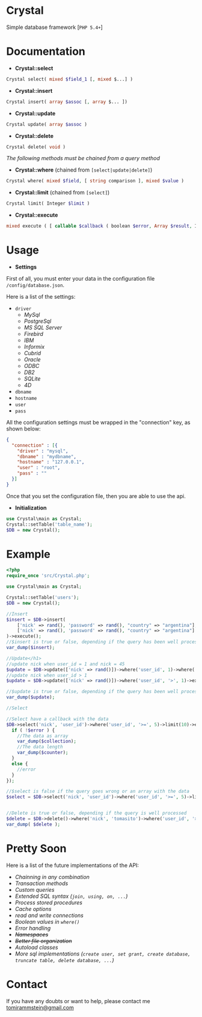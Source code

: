 Crystal
=======

Simple database framework [``PHP 5.4+``]

Documentation
============
 - **Crystal::select**
 
`````php 
Crystal select( mixed $field_1 [, mixed $...] )
`````
 - **Crystal::insert**
 
`````php 
Crystal insert( array $assoc [, array $... ])
`````
 - **Crystal::update**
 
`````php 
Crystal update( array $assoc )
`````
 - **Crystal::delete**
 
`````php 
Crystal delete( void )
`````
   
*The following methods must be chained from a query method*

 - **Crystal::where** (chained from ``[select|update|delete]``)

`````php 
Crystal where( mixed $field, [ string comparison ], mixed $value )
`````
 - **Crystal::limit** (chained from ``[select]``)

`````php 
Crystal limit( Integer $limit )
`````

 - **Crystal::execute**

`````php
mixed execute ( [ callable $callback ( boolean $error, Array $result, Integer $counter ) ] )
`````

Usage
=====
 - **Settings**

First of all, you must enter your data in the configuration file ``/config/database.json``.

Here is a list of the settings:

 - ``driver``
   - *MySql*
   - *PostgreSql*
   - *MS SQL Server*
   - *Firebird*
   - *IBM*
   - *Informix*
   - *Cubrid*
   - *Oracle*
   - *ODBC*
   - *DB2*
   - *SQLite*
   - *4D*
 - ``dbname``
 - ``hostname``
 - ``user``
 - ``pass``

All the configuration settings must be wrapped in the "connection" key, as shown below:


`````json
{
  "connection" : [{
    "driver" : "mysql",
    "dbname" : "mydbname",
    "hostname" : "127.0.0.1",
    "user" : "root",
    "pass" : ""
  }]
}
`````

Once that you set the configuration file, then you are able to use the api.
 - **Initialization**

`````php
use Crystal\main as Crystal;
Crystal::setTable('table_name');
$DB = new Crystal();
`````
   
Example
=======
`````php
<?php
require_once 'src/Crystal.php';

use Crystal\main as Crystal;

Crystal::setTable('users');
$DB = new Crystal();

//Insert
$insert = $DB->insert(
    ['nick' => rand(), 'password' => rand(), "country" => "argentina"], 
    ['nick' => rand(), 'password' => rand(), "country" => "argentina"]
)->execute();
//$insert is true or false, depending if the query has been well processed
var_dump($insert);

//Update</h1>
//update nick when user_id = 1 and nick = 45
$update = $DB->update(['nick' => rand()])->where('user_id', 1)->where('nick', 45)->execute();
//update nick when user_id > 1
$update = $DB->update(['nick' => rand()])->where('user_id', '>', 1)->execute();

//$update is true or false, depending if the query has been well processed
var_dump($update);

//Select

//Select have a callback with the data
$DB->select('nick', 'user_id')->where('user_id', '>=', 5)->limit(10)->execute( function ( $error, Array $collection, $counter ) {
  if ( !$error ) {
    //The data as array
    var_dump($collection);
    //The data length
    var_dump($counter);
  }
  else {
    //error
  }
});

//$select is false if the query goes wrong or an array with the data
$select = $DB->select('nick', 'user_id')->where('user_id', '>=', 5)->limit(10)->execute();


//Delete is true or false, depending if the query is well processed
$delete = $DB->delete()->where('nick', 'tomasito')->where('user_id', '>', 15)->execute();
var_dump( $delete );

`````

Pretty Soon
====
Here is a list of the future implementations of the API:
 - *Chainning in any combination*
 - *Transaction methods*
 - *Custom queries*
 - *Extended SQL syntax (``join, using, on, ...``)*
 - *Process stored procedures*
 - *Cache options*
 - *read and write connections*
 - *Boolean values in ``where()``*
 - *Error handling*
 - ~~*Namespaces*~~ 
 - ~~*Better file organization*~~
 - *Autoload classes*
 - *More sql implementations (``create user, set grant, create database, truncate table, delete database, ...``)*

Contact
=======
If you have any doubts or want to help, please contact me tomirammstein@gmail.com
